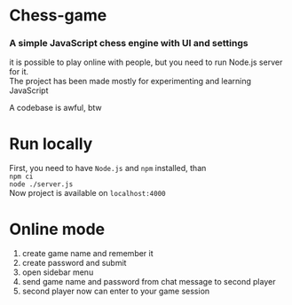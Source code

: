 # Chess-game
### A simple JavaScript chess engine with UI and settings
it is possible to play online with people, but you need to run Node.js server for it.<br>
The project has been made mostly for experimenting and learning JavaScript<br>

A codebase is awful, btw

# Run locally
First, you need to have `Node.js` and `npm` installed, than<br>
`npm ci`<br>
`node ./server.js`<br>
Now project is available on `localhost:4000`
# Online mode
1. create game name and remember it
2. create password and submit
3. open sidebar menu
4. send game name and password from chat message to second player
5. second player now can enter to your game session 
